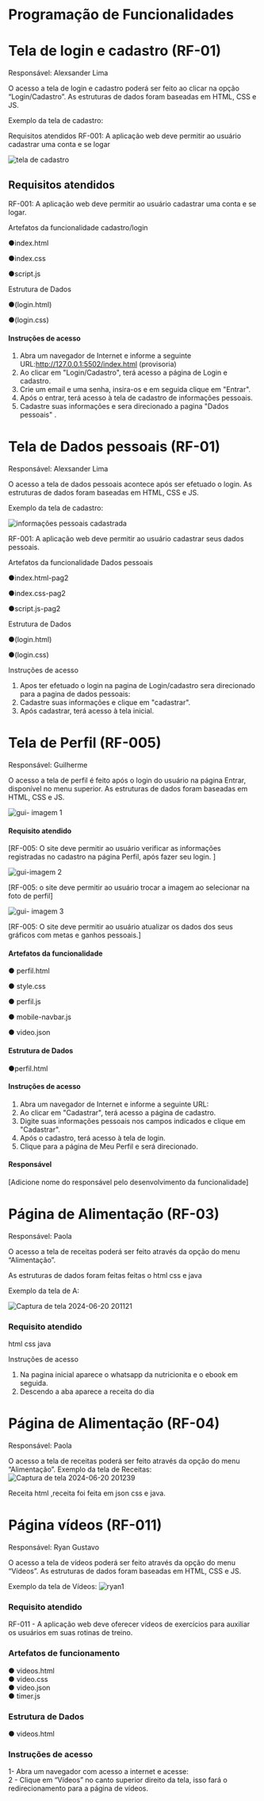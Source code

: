# Programação de Funcionalidades



#  Tela de login e cadastro (RF-01)

Responsável: Alexsander Lima

O acesso a tela de login e cadastro poderá ser feito ao clicar na opção  “Login/Cadastro”. As estruturas de dados foram baseadas em HTML, CSS e JS.

Exemplo da tela de cadastro:

Requisitos atendidos
RF-001: A aplicação web deve permitir ao usuário cadastrar uma conta e se logar

![tela de cadastro](https://github.com/ICEI-PUC-Minas-PMV-ADS/pmv-ads-2024-1-e1-proj-web-t14-health-web/assets/166670130/5186a41a-e942-4011-816e-60c7f69bfa4c)

## Requisitos atendidos
RF-001: A aplicação web deve permitir ao usuário cadastrar uma conta e se logar.

Artefatos da funcionalidade cadastro/login

●index.html

●index.css

●script.js 

Estrutura de Dados

●(login.html)

●(login.css)

#### Instruções de acesso

1. Abra um navegador de Internet e informe a seguinte URL:http://127.0.0.1:5502/index.html (provisoria)
2. Ao clicar em "Login/Cadastro", terá acesso a página de Login e cadastro.
3. Crie um email e uma senha, insira-os e em seguida clique em "Entrar".
4. Após o entrar, terá acesso à tela de cadastro de informações pessoais.
5. Cadastre suas informações e sera direcionado a pagina "Dados pessoais" .

#  Tela de Dados pessoais (RF-01)

Responsável: Alexsander Lima

O acesso a tela de dados pessoais acontece após ser efetuado o login. As estruturas de dados foram baseadas em HTML, CSS e JS.

Exemplo da tela de cadastro:

![informações pessoais cadastrada](https://github.com/ICEI-PUC-Minas-PMV-ADS/pmv-ads-2024-1-e1-proj-web-t14-health-web/assets/166670130/da339847-6e0d-4ec6-aea7-ba3992735a34)

RF-001: A aplicação web deve permitir ao usuário cadastrar seus dados pessoais.

Artefatos da funcionalidade Dados pessoais

●index.html-pag2

●index.css-pag2

●script.js-pag2

Estrutura de Dados 

●(login.html) 

●(login.css)


Instruções de acesso
1. Apos ter efetuado o login na pagina de Login/cadastro sera direcionado para a pagina de dados pessoais:
2. Cadastre suas informações e clique em "cadastrar".
3. Após cadastrar, terá acesso à tela inicial.

# Tela de Perfil (RF-005)

Responsável: Guilherme

O acesso a tela de perfil é feito após o login do usuário na página Entrar, disponível no menu superior. As estruturas de dados foram baseadas em HTML, CSS e JS.

![gui- imagem 1](https://github.com/ICEI-PUC-Minas-PMV-ADS/pmv-ads-2024-1-e1-proj-web-t14-health-web/assets/163153963/7bc36ea9-02a9-49f4-8426-fe307be847b0)


#### Requisito atendido

[RF-005: O site deve permitir ao usuário verificar as informações registradas no cadastro na página Perfil, após fazer seu login. ]

![gui-imagem 2](https://github.com/ICEI-PUC-Minas-PMV-ADS/pmv-ads-2024-1-e1-proj-web-t14-health-web/assets/163153963/fb9a1a8c-c171-4771-b0b8-47cf1946a767)


[RF-005: o site deve permitir ao usuário trocar a imagem ao selecionar na foto de perfil]

![gui- imagem 3](https://github.com/ICEI-PUC-Minas-PMV-ADS/pmv-ads-2024-1-e1-proj-web-t14-health-web/assets/163153963/eae9e703-1744-4036-b331-82d442dad093)

[RF-005: O site deve permitir ao usuário atualizar os dados dos seus gráficos com metas e ganhos pessoais.]

#### Artefatos da funcionalidade

● perfil.html

● style.css

● perfil.js

● mobile-navbar.js

● video.json

#### Estrutura de Dados

●perfil.html


#### Instruções de acesso

1. Abra um navegador de Internet e informe a seguinte URL: 
2. Ao clicar em "Cadastrar", terá acesso a página de cadastro.
3. Digite suas informações pessoais nos campos indicados e clique em "Cadastrar".
4. Após o cadastro, terá acesso à tela de login.
5. Clique para a página de Meu Perfil e será direcionado.

#### Responsável

[Adicione nome do responsável pelo desenvolvimento da funcionalidade]

# Página de Alimentação (RF-03)
Responsável: Paola

O acesso a tela de receitas poderá ser feito através da opção do menu “Alimentação”. 

As estruturas de dados foram feitas feitas o html css e java

Exemplo da tela de A:

![Captura de tela 2024-06-20 201121](https://github.com/ICEI-PUC-Minas-PMV-ADS/pmv-ads-2024-1-e1-proj-web-t14-health-web/assets/167947707/df990925-be7a-4a7e-83e3-810dec1485a8)



### Requisito atendido
html
css
java

Instruções de acesso
1. Na pagina inicial aparece o whatsapp da nutricionita e o ebook em seguida. <br>
2. Descendo a aba aparece a receita do dia 

# Página de Alimentação (RF-04)

Responsável: Paola

O acesso a tela de receitas poderá ser feito através da opção do menu “Alimentação”. 
Exemplo da tela de Receitas:
![Captura de tela 2024-06-20 201239](https://github.com/ICEI-PUC-Minas-PMV-ADS/pmv-ads-2024-1-e1-proj-web-t14-health-web/assets/167947707/27dacd99-7fbb-4b82-9893-bbca28689f97)

Receita 
html ,receita foi feita em json css e java.

# Página vídeos (RF-011)
Responsável: Ryan Gustavo

O acesso a tela de vídeos poderá ser feito através da opção do menu “Vídeos”. As estruturas de dados foram baseadas em HTML, CSS e JS.

Exemplo da tela de Vídeos:
![ryan1](https://github.com/ICEI-PUC-Minas-PMV-ADS/pmv-ads-2024-1-e1-proj-web-t14-health-web/assets/163153963/93b59c70-8f38-4e18-9395-70d63b416ad8)


### Requisito atendido
RF-011 - A aplicação web deve oferecer vídeos de exercícios para auxiliar os usuários em suas rotinas de treino.
### Artefatos de funcionamento
● videos.html <br>
● video.css <br>
● video.json <br>
● timer.js <br>
### Estrutura de Dados
● videos.html
### Instruções de acesso
1- Abra um navegador com acesso a internet e acesse: <br>
2 - Clique em “Vídeos” no canto superior direito da tela, isso fará o redirecionamento para a página de vídeos.







